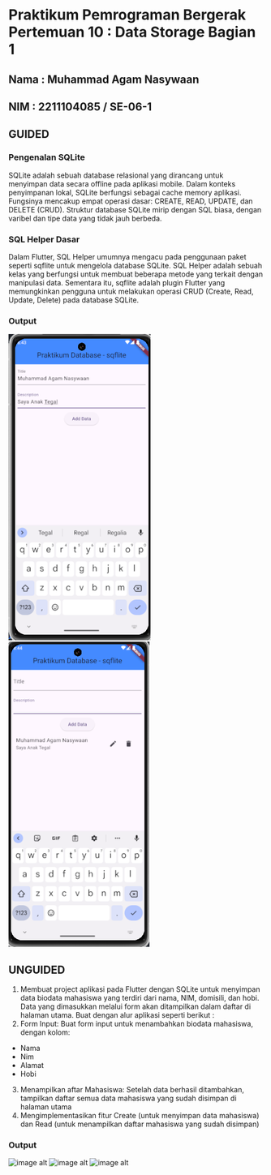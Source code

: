 # Praktikum Pemrograman Bergerak Pertemuan 10 : Data Storage Bagian 1
## Nama : Muhammad Agam Nasywaan
## NIM : 2211104085 / SE-06-1

## GUIDED
### Pengenalan SQLite
SQLite adalah sebuah database relasional yang dirancang untuk menyimpan data secara offline pada aplikasi mobile. Dalam konteks penyimpanan lokal, SQLite berfungsi sebagai cache memory aplikasi. Fungsinya mencakup empat operasi dasar: CREATE, READ, UPDATE, dan DELETE (CRUD). Struktur database SQLite mirip dengan SQL biasa, dengan varibel dan tipe data yang tidak jauh berbeda.

### SQL Helper Dasar
Dalam Flutter, SQL Helper umumnya mengacu pada penggunaan paket seperti sqflite untuk mengelola database SQLite. SQL Helper adalah sebuah kelas yang berfungsi untuk membuat beberapa metode yang terkait dengan manipulasi data. Sementara itu, sqflite adalah plugin Flutter yang memungkinkan pengguna untuk melakukan operasi CRUD (Create, Read, Update, Delete) pada database SQLite.

### Output
![image alt](https://github.com/agamnsy/assets_praktikumPPB/blob/main/pertemuan_10/guided1.png)
![image alt](https://github.com/agamnsy/assets_praktikumPPB/blob/main/pertemuan_10/guided2.png)

## UNGUIDED
1. Membuat project aplikasi pada Flutter dengan SQLite untuk menyimpan data biodata mahasiswa yang terdiri dari nama, NIM, domisili, dan hobi. Data yang dimasukkan melalui form akan ditampilkan dalam daftar di halaman utama. Buat dengan alur aplikasi seperti berikut :
2. Form Input: Buat form input untuk menambahkan biodata mahasiswa, dengan kolom:
- Nama
- Nim
- Alamat
- Hobi
3. Menampilkan aftar Mahasiswa: Setelah data berhasil ditambahkan, tampilkan daftar semua data mahasiswa yang sudah disimpan di halaman utama
4. Mengimplementasikan fitur Create (untuk menyimpan data mahasiswa) dan Read (untuk menampilkan daftar mahasiswa yang sudah disimpan)
### Output
![image alt](https://github.com/agamnsy/assets_praktikumPPB/blob/main/pertemuan_10/unguided1.png)
![image alt](https://github.com/agamnsy/assets_praktikumPPB/blob/main/pertemuan_10/unguided2.png)
![image alt](https://github.com/agamnsy/assets_praktikumPPB/blob/main/pertemuan_10/unguided3.png)